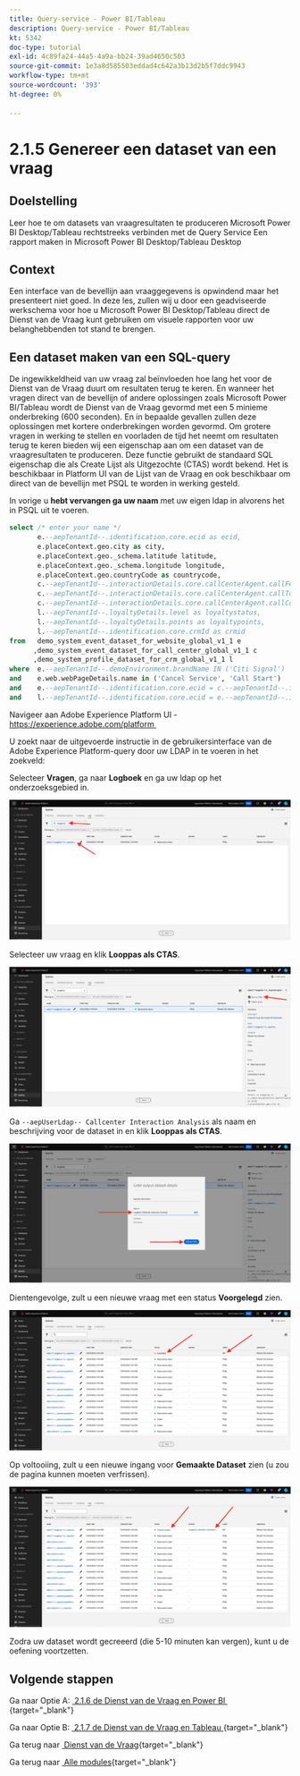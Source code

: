 ```yaml
---
title: Query-service - Power BI/Tableau
description: Query-service - Power BI/Tableau
kt: 5342
doc-type: tutorial
exl-id: 4c89fa24-44a5-4a9a-bb24-39ad4650c503
source-git-commit: 1e3a8d585503eddad4c642a3b13d2b5f7ddc9943
workflow-type: tm+mt
source-wordcount: '393'
ht-degree: 0%

---
```


# 2.1.5 Genereer een dataset van een vraag

## Doelstelling

Leer hoe te om datasets van vraagresultaten te produceren
Microsoft Power BI Desktop/Tableau rechtstreeks verbinden met de Query Service
Een rapport maken in Microsoft Power BI Desktop/Tableau Desktop

## Context

Een interface van de bevellijn aan vraaggegevens is opwindend maar het presenteert niet goed. In deze les, zullen wij u door een geadviseerde werkschema voor hoe u Microsoft Power BI Desktop/Tableau direct de Dienst van de Vraag kunt gebruiken om visuele rapporten voor uw belanghebbenden tot stand te brengen.

## Een dataset maken van een SQL-query

De ingewikkeldheid van uw vraag zal beïnvloeden hoe lang het voor de Dienst van de Vraag duurt om resultaten terug te keren. En wanneer het vragen direct van de bevellijn of andere oplossingen zoals Microsoft Power BI/Tableau wordt de Dienst van de Vraag gevormd met een 5 minieme onderbreking (600 seconden). En in bepaalde gevallen zullen deze oplossingen met kortere onderbrekingen worden gevormd. Om grotere vragen in werking te stellen en voorladen de tijd het neemt om resultaten terug te keren bieden wij een eigenschap aan om een dataset van de vraagresultaten te produceren. Deze functie gebruikt de standaard SQL eigenschap die als Create Lijst als Uitgezochte (CTAS) wordt bekend. Het is beschikbaar in Platform UI van de Lijst van de Vraag en ook beschikbaar om direct van de bevellijn met PSQL te worden in werking gesteld.

In vorige u **hebt vervangen ga uw naam** met uw eigen ldap in alvorens het in PSQL uit te voeren.

```sql
select /* enter your name */
       e.--aepTenantId--.identification.core.ecid as ecid,
       e.placeContext.geo.city as city,
       e.placeContext.geo._schema.latitude latitude,
       e.placeContext.geo._schema.longitude longitude,
       e.placeContext.geo.countryCode as countrycode,
       c.--aepTenantId--.interactionDetails.core.callCenterAgent.callFeeling as callFeeling,
       c.--aepTenantId--.interactionDetails.core.callCenterAgent.callTopic as callTopic,
       c.--aepTenantId--.interactionDetails.core.callCenterAgent.callContractCancelled as contractCancelled,
       l.--aepTenantId--.loyaltyDetails.level as loyaltystatus,
       l.--aepTenantId--.loyaltyDetails.points as loyaltypoints,
       l.--aepTenantId--.identification.core.crmId as crmid
from   demo_system_event_dataset_for_website_global_v1_1 e
      ,demo_system_event_dataset_for_call_center_global_v1_1 c
      ,demo_system_profile_dataset_for_crm_global_v1_1 l
where  e.--aepTenantId--.demoEnvironment.brandName IN ('Citi Signal')
and    e.web.webPageDetails.name in ('Cancel Service', 'Call Start')
and    e.--aepTenantId--.identification.core.ecid = c.--aepTenantId--.identification.core.ecid
and    l.--aepTenantId--.identification.core.ecid = e.--aepTenantId--.identification.core.ecid;
```

Navigeer aan Adobe Experience Platform UI - [&#x200B; https://experience.adobe.com/platform &#x200B;](https://experience.adobe.com/platform)

U zoekt naar de uitgevoerde instructie in de gebruikersinterface van de Adobe Experience Platform-query door uw LDAP in te voeren in het zoekveld:

Selecteer **Vragen**, ga naar **Logboek** en ga uw ldap op het onderzoeksgebied in.

![&#x200B; onderzoek-vraag-voor-ctas.png &#x200B;](./images/searchqueryforctas.png)

Selecteer uw vraag en klik **Looppas als CTAS**.

![&#x200B; onderzoek-vraag-voor-ctas.png &#x200B;](./images/searchqueryforctasa.png)

Ga `--aepUserLdap-- Callcenter Interaction Analysis` als naam en beschrijving voor de dataset in en klik **Looppas als CTAS**.

![&#x200B; create-ctas-dataset.png &#x200B;](./images/createctasdataset.png)

Dientengevolge, zult u een nieuwe vraag met een status **Voorgelegd** zien.

![&#x200B; ctas-query-submitted.png &#x200B;](./images/ctasquerysubmitted.png)

Op voltooiing, zult u een nieuwe ingang voor **Gemaakte Dataset** zien (u zou de pagina kunnen moeten verfrissen).

![&#x200B; ctas-dataset-created.png &#x200B;](./images/ctasdatasetcreated.png)

Zodra uw dataset wordt gecreeerd (die 5-10 minuten kan vergen), kunt u de oefening voortzetten.

## Volgende stappen

Ga naar Optie A: [&#x200B; 2.1.6 de Dienst van de Vraag en Power BI &#x200B;](./ex6.md){target="_blank"}

Ga naar Optie B: [&#x200B; 2.1.7 de Dienst van de Vraag en Tableau &#x200B;](./ex7.md){target="_blank"}

Ga terug naar [&#x200B; Dienst van de Vraag &#x200B;](./query-service.md){target="_blank"}

Ga terug naar [&#x200B; Alle modules &#x200B;](./../../../../overview.md){target="_blank"}
